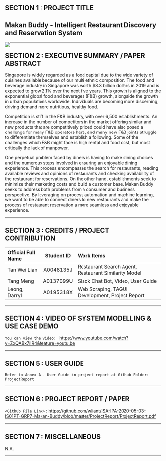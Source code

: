 ## SECTION 1 : PROJECT TITLE
## Makan Buddy - Intelligent Restaurant Discovery and Reservation System

<img src="Miscellaneous/MakanBuddy.png"
     style="float: left; margin-right: 0px;" />

---

## SECTION 2 : EXECUTIVE SUMMARY / PAPER ABSTRACT
Singapore is widely regarded as a food capital due to the wide variety of cuisines available because of our multi ethnic composition. The food and beverage industry in Singapore was worth $8.3 billion dollars in 2019 and is expected to grow 2.1% over the next five years.  This growth is aligned to the exponential global food and beverages (F&B) growth, alongside the growth in urban populations worldwide. Individuals are becoming more discerning, driving demand more nutritious, healthy food.

Competition is stiff in the F&B industry, with over 6,500 establishments. An increase in the number of competitors in the market offering similar and new products that are competitively priced could have also posed a challenge for many F&B operators here, and many new F&B joints struggle to differentiate themselves and establish a following. Some of the challenges which F&B might face is high rental and food cost, but most critically the lack of manpower.

One perpetual problem faced by diners is having to make dining choices and the numerous steps involved in ensuring an enjoyable dining experience. This process encompasses the search for restaurants, reading available reviews and opinions of restaurants and checking availability of the restaurant for reservations. On the other hand, establishments seek to minimize their marketing costs and build a customer base. Makan Buddy seeks to address both problems from a consumer and business perspective. By leveraging on process automation and machine learning, we want to be able to connect diners to new restaurants and make the process of restaurant reservation a more seamless and enjoyable experience. 


---

## SECTION 3 : CREDITS / PROJECT CONTRIBUTION

| Official Full Name  | Student ID  | Work Items | 
| :------------ |:---------------:| :-----| 
| Tan Wei Lian | A0048135J | Restaurant Search Agent, Restaurant Similarity Model|
| Tang Meng | A0137099U | Slack Chat Bot, Video, User Guide|
| Leong, Darryl | A0195318X | Web Scraping, TAGUI Development, Project Report| 

---

## SECTION 4 : VIDEO OF SYSTEM MODELLING & USE CASE DEMO

`You can view the video: ` https://www.youtube.com/watch?v=ZxQABx7iIR4&feature=youtu.be

---

## SECTION 5 : USER GUIDE

`Refer to Annex A - User Guide in project report at Github Folder: ProjectReport`

---
## SECTION 6 : PROJECT REPORT / PAPER

`<Github File Link>` : <https://github.com/wliant/ISA-IPA-2020-05-03-IS01PT-GRP7-Makan-Buddy/blob/master/ProjectReport/ProjectReport.pdf>

---
## SECTION 7 : MISCELLANEOUS

N.A.

---
